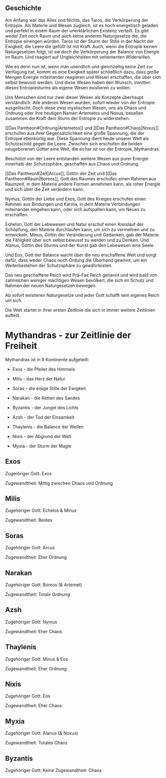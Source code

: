 ## Geschichte
Am Anfang war das Alles und Nichts, das Taros, die Verkörperung der Entropie. Als Materie und Wesen zugleich, ist es hoch energetisch geladen und perfekt in einem Raum der unerklärlichen Existenz verteilt. Es gibt weder Zeit noch Raum und auch keine anderen Naturgesetze die, die Entropie einengen würden. Taros ist der Sturm der Stille in der Nacht der Ewigkeit, die Leere die gefüllt ist mit Kraft. Auch, wenn die Entropie keinen Naturgesetzen folgt, ist sie doch die Verkörperung der Balance von Energie im Raum. Und reagiert auf Ungleichheiten mit vehementen Widerwillen. 


Wie es denn nun ist, wenn man unendlich und gleichzeitig keine Zeit zur Verfügung hat, kommt es eine Ewigkeit später schließlich dazu, dass große Mengen Energie miteinander reagieren und Wesen erschaffen, die über sich selbst bewusst werden. Und diese Wesen haben den Wunsch, inmitten dieses Entropiesturms als eigene Wesen existieren zu wollen.

Uns Menschen sind nur zwei dieser Wesen als Konzepte überhaupt verständlich. Alle anderen Wesen wurden, sofort wieder von der Entropie ausgelöscht. Doch diese zwei mystischen Wesen, uns als Chaos und Ordnung oder ihre heutigen Namen Artemetos und Noxus, besaßen zusammen die Kraft dem Sturm der Entropie zu widerstehen. 

[[Das Pantheon#Ordnung|Artemetos]] und [[Das Pantheon#Chaos|Noxus]] erschufen aus ihrer Gegensätzlichkeit eine große Spannung, die der Entropie ebenbürtig war. Diese Spannung dient heute unserer Welt als Schutzschild gegen die Leere. Zwischen sich erschufen die beiden neugeborenen Götter eine Welt, die sicher ist vor der Entropie, Mythandras.

Beschützt von der Leere entstanden weitere Wesen aus purer Energie innerhalb der Schutzsphäre, geschaffen aus Chaos und Ordnung.

[[Das Pantheon#Zeit|Arcus]], Göttin der Zeit und [[Das Pantheon#Raum|Boreos]], Gott des Raumes erschufen einen Rahmen aus Raumzeit, in dem Materie andere Formen annehmen kann, als roher Energie und sich über die Zeit verändern kann.

Nymus, Göttin der Liebe und Exos, Gott des Krieges erschufen einen Rahmen aus Bindungen und Karma, in dem Materie Verbindungen miteinander eingehen kann, oder sich aufspalten kann, um Neues zu erschaffen.

Echelon, Gott der Lebewesen und Natur erschuf einen Kreislauf der Schöpfung, den Materie durchlaufen kann, um sich zu vermehren und zu entwickeln. Minus, Göttin der Veränderung und Gedanken, gab der Materie die Fähigkeit über sich selbst bewusst zu werden und zu Denken. Und Alanus, Göttin des Sturms und der Kunst gab den Lebewesen eine Seele.

Und Eos, Gott der Balance wacht über die neu erschaffene Welt und sorgt dafür, dass weder Chaos noch Ordung die Überhand gewinnt, um ein Weiterbestehen der Schutzsphäre zu gewährleisten.

Das neu geschaffene Reich wird Prä-Fae Reich genannt und wird bald von zahlreichen weniger mächtigen Wesen bevölkert, die sich im Schutz und Rahmen der neuen Naturgesetzen bewegen.

Ab sofort existieren Naturgesetze und jeder Gott schafft sein eigenes Reich um sich.

Die Welt startet in ihrer ersten Zeitlinie die sich in immer weitere Zeitlinien aufteilt.



# Mythandras - zur Zeitlinie der Freiheit

Mythandras ist in 9 Kontinente aufgeteilt:

- Exos - die Pfeiler des Himmels
    
- Milis - das Herz der Natur
    
- Soras - die eisige Stille der Ewigkeit
    
- Narakan - die Ketten des Sandes
    
- Byzantis - der Jungel des Lichts
    
- Azsh - der Tod der Einsamkeit
    
- Thaylenis - die Balance der Wellen
    
- Nixis - der Abgrund der Welt
    
- Myxia - der Sturm der Magie
    

## Exos

Zugeröriger Gott: Exos

Zugewandtheit: Mittig zwischen Chaos und Ordnung

## Milis

Zugehöriger Gott: Echelos & Minus

Zugewandtheit: Beides

## Soras

Zugehöriger Gott: Arcus

Zugewandtheit: Eher Ordnung

## Narakan

Zugehöriger Gott: Boreos (& Artemet)

Zugewandtheit: Totale Ordnung

## Azsh

Zugehöriger Gott: Nymus

Zugewandtheit: Eher Chaos

## Thaylenis

Zugehöriger Gott: Minus & Eos

Zugewandtheit: Eher Ordnung

## Nixis

Zugehöriger Gott: Eos

Zugewandtheit: Eher Chaos

## Myxia

Zugehöriger Gott: Alanus (& Noxus)

Zugewandtheit: Totales Chaos

## Byzantis

Zugehöriger Gott: Keine Zugewandtheit: Chaos